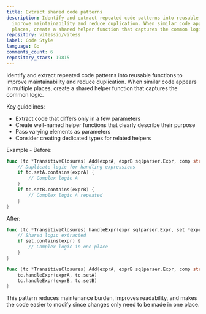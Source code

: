 ```yaml
---
title: Extract shared code patterns
description: Identify and extract repeated code patterns into reusable functions to
  improve maintainability and reduce duplication. When similar code appears in multiple
  places, create a shared helper function that captures the common logic.
repository: vitessio/vitess
label: Code Style
language: Go
comments_count: 6
repository_stars: 19815
---
```


Identify and extract repeated code patterns into reusable functions to improve maintainability and reduce duplication. When similar code appears in multiple places, create a shared helper function that captures the common logic.

Key guidelines:
- Extract code that differs only in a few parameters
- Create well-named helper functions that clearly describe their purpose
- Pass varying elements as parameters
- Consider creating dedicated types for related helpers

Example - Before:
```go
func (tc *TransitiveClosures) Add(exprA, exprB sqlparser.Expr, comp string) {
    // Duplicate logic for handling expressions
    if tc.setA.contains(exprA) {
        // Complex logic A
    }
    if tc.setB.contains(exprB) {
        // Complex logic A repeated
    }
}
```

After:
```go
func (tc *TransitiveClosures) handleExpr(expr sqlparser.Expr, set *exprSet) {
    // Shared logic extracted
    if set.contains(expr) {
        // Complex logic in one place
    }
}

func (tc *TransitiveClosures) Add(exprA, exprB sqlparser.Expr, comp string) {
    tc.handleExpr(exprA, tc.setA)
    tc.handleExpr(exprB, tc.setB)
}
```

This pattern reduces maintenance burden, improves readability, and makes the code easier to modify since changes only need to be made in one place.